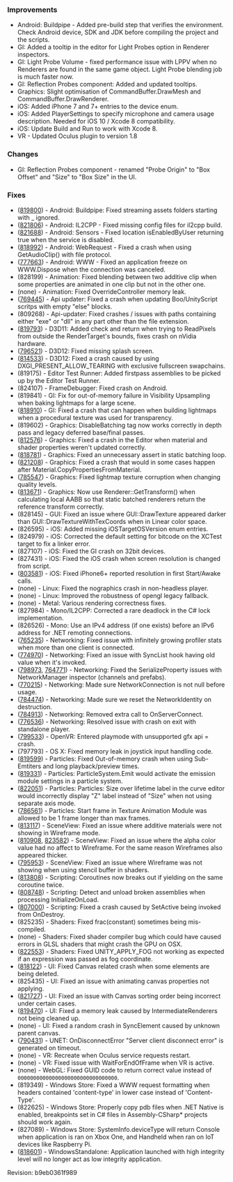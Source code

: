### Improvements

*   Android: Buildpipe - Added pre-build step that verifies the environment. Check Android device, SDK and JDK before compiling the project and the scripts.
*   GI: Added a tooltip in the editor for Light Probes option in Renderer inspectors.
*   GI: Light Probe Volume - fixed performance issue with LPPV when no Renderers are found in the same game object. Light Probe blending job is much faster now.
*   GI: Reflection Probes component: Added and updated tooltips.
*   Graphics: Slight optimisation of CommandBuffer.DrawMesh and CommandBuffer.DrawRenderer.
*   iOS: Added iPhone 7 and 7+ entries to the device enum.
*   iOS: Added PlayerSettings to specify microphone and camera usage description. Needed for iOS 10 / Xcode 8 compatibility.
*   iOS: Update Build and Run to work with Xcode 8.
*   VR - Updated Oculus plugin to version 1.8

### Changes

*   GI: Reflection Probes component - renamed "Probe Origin" to "Box Offset" and "Size" to "Box Size" in the UI.

### Fixes

*   ([819800](http://issuetracker.unity3d.com/issues/android-folders-under-streamingassets-that-start-with-the-underscore-character-are-not-copied-on-android-builds)) - Android: Buildpipe: Fixed streaming assets folders starting with \_ ignored.
*   ([821806](http://issuetracker.unity3d.com/issues/webrequest-dot-create-fails-for-http-on-android-il2cpp-plus-net-2-dot-0-full)) - Android: IL2CPP - Fixed missing config files for il2cpp build.
*   ([821688](http://issuetracker.unity3d.com/issues/android-input-dot-location-dot-isenabledbyuser-returning-wrong-value-when-location-service-turned-off-on-the-device)) - Android: Sensors - Fixed location isEnabledByUser returning true when the service is disabled.
*   ([818992](http://issuetracker.unity3d.com/issues/project-crashes-when-unitywebrequest-dot-getaudioclip-is-being-used)) - Android: WebRequest - Fixed a crash when using GetAudioClip() with file protocol.
*   ([777663](http://issuetracker.unity3d.com/issues/android-application-freezes-on-www-dot-dispose-if-connection-is-canceled)) - Android: WWW - Fixed an application freeze on WWW.Dispose when the connection was canceled.
*   (828199) - Animation: Fixed blending between two additive clip when some properties are animated in one clip but not in the other one.
*   (none) - Animation: Fixed OverrideController memory leak.
*   ([769445](http://issuetracker.unity3d.com/issues/apiupdater-nullreferenceexception-when-running-api-updater)) - Api updater: Fixed a crash when updating Boo/UnityScript scritps with empty "else" blocks.
*   (809268) - Api-updater: Fixed crashes / issues with paths containing either "exe" or "dll" in any part other than the file extension.
*   ([819793](http://issuetracker.unity3d.com/issues/dx11-editor-freezes-when-changing-guilayout)) - D3D11: Added check and return when trying to ReadPixels from outside the RenderTarget's bounds, fixes crash on nVidia hardware.
*   ([796521](http://issuetracker.unity3d.com/issues/dx12-on-built-project-unity-startups-splash-screen-is-missing)) - D3D12: Fixed missing splash screen.
*   ([814533](http://issuetracker.unity3d.com/issues/dx12-crashes-game-on-fullscreen)) - D3D12: Fixed a crash caused by using DXGI\_PRESENT\_ALLOW\_TEARING with exclusive fullscreen swapchains.
*   (819175) - Editor Test Runner: Added firstpass assemblies to be picked up by the Editor Test Runner.
*   (824107) - FrameDebugger: Fixed crash on Android.
*   (819841) - GI: Fix for out-of-memory failure in Visibility Upsampling when baking lightmaps for a large scene.
*   ([818910](http://issuetracker.unity3d.com/issues/crash-while-building-lightmaps-on-pptr-operator)) - GI: Fixed a crash that can happen when building lightmaps when a procedural texture was used for transparency.
*   (819602) - Graphics: DisableBatching tag now works correctly in depth pass and legacy deferred base/final passes.
*   ([812576](http://issuetracker.unity3d.com/issues/editor-crashes-with-renderloopcontext-vector-deleting-destructor)) - Graphics: Fixed a crash in the Editor when material and shader properties weren't updated correctly.
*   ([818781](http://issuetracker.unity3d.com/issues/lod-nextnode-dot-rendererdata-dot-m-renderertype-equals-equals-krenderermesh-assert-is-hit)) - Graphics: Fixed an unnecessary assert in static batching loop.
*   ([821208](http://issuetracker.unity3d.com/issues/editor-crashes-at-shader-getactivesubshaderindex-while-assigning-slash-editing-newly-created-materials)) - Graphics: Fixed a crash that would in some cases happen after Material.CopyPropertiesFromMaterial.
*   ([785547](http://issuetracker.unity3d.com/issues/changing-to-lower-texture-quality-breaks-baked-lighting)) - Graphics: Fixed lightmap texture corruption when changing quality levels.
*   ([813671](http://issuetracker.unity3d.com/issues/lod-group-incorrect-extents-after-mesh-is-combined-and-bounds-are-recalculated)) - Graphics: Now use Renderer::GetTransform() when calculating local AABB so that static batched renderers return the reference transform correctly.
*   (828145) - GUI: Fixed an issue where GUI::DrawTexture appeared darker than GUI::DrawTextureWithTexCoords when in Linear color space.
*   (826595) - iOS: Added missing iOSTargetOSVersion enum entries.
*   (824979) - iOS: Corrected the default setting for bitcode on the XCTest target to fix a linker error.
*   (827107) - iOS: Fixed the GI crash on 32bit devices.
*   (827431) - iOS: Fixed the iOS crash when screen resolution is changed from script.
*   ([803581](http://issuetracker.unity3d.com/issues/reading-screen-size-in-awake-or-start-prints-out-incorrect-values-on-iphone-6-plus)) - iOS: Fixed iPhone6+ reported resolution in first Start/Awake calls.
*   (none) - Linux: Fixed the nographics crash in non-headless player.
*   (none) - Linux: Improved the robustness of opengl legacy fallback.
*   (none) - Metal: Various rendering correctness fixes.
*   (827984) - Mono/IL2CPP: Corrected a rare deadlock in the C# lock implementation.
*   (826526) - Mono: Use an IPv4 address (if one exists) before an IPv6 address for .NET remoting connections.
*   ([765235](http://issuetracker.unity3d.com/issues/networkserver-dot-getconnectionstats-are-wrong-with-more-than-1-client-networkserver-dot-getconnectionstats)) - Networking: Fixed issue with infinitely growing profiler stats when more than one client is connected.
*   ([774970](http://issuetracker.unity3d.com/issues/synclist-callback-called-by-synclist-value-change-still-has-old-value-inside-callback-function)) - Networking: Fixed an issue with SyncList hook having old value when it's invoked.
*   ([798973](http://issuetracker.unity3d.com/issues/unet-editor-does-not-save-channel-changes-in-network-manager), [764771](http://issuetracker.unity3d.com/issues/networkmanager-changes-made-to-registered-spawnable-prefabs-arent-saved-when-saving-the-scene)) - Networking: Fixed the SerializeProperty issues with NetworkManager inspector (channels and prefabs).
*   ([770215](http://issuetracker.unity3d.com/issues/networkanimator-component-gives-nullrefexeption-for-non-player-spawnable-objects)) - Networking: Made sure NetworkConnection is not null before usage.
*   ([784474](http://issuetracker.unity3d.com/issues/unet-enabling-pooled-objects-freezes-game-when-authority-was-changed-from-server-to-client)) - Networking: Made sure we reset the NetworkIdentity on destruction.
*   ([784913](http://issuetracker.unity3d.com/issues/onserverconnect-function-is-called-twice)) - Networking: Removed extra call to OnServerConnect.
*   ([776536](http://issuetracker.unity3d.com/issues/if-start-server-and-client-are-in-standalones-and-connect-them-on-closing-standalone-with-client-it-crashes)) - Networking: Resolved issue with crash on exit with standalone player.
*   ([799533](http://issuetracker.unity3d.com/issues/openvr-entered-playmode-with-unsupported-gfx-api-equals-crash)) - OpenVR: Entered playmode with unsupported gfx api = crash.
*   (797793) - OS X: Fixed memory leak in joystick input handling code.
*   ([819599](http://issuetracker.unity3d.com/issues/particlesystem-increasing-playback-time-makes-editor-freeze-and-finally-get-system-out-of-memory-error)) - Particles: Fixed Out-of-memory crash when using Sub-Emtiters and long playback/preview times.
*   ([819331](http://issuetracker.unity3d.com/issues/shuriken-calling-particlesystem-dot-emit-starts-playing-the-particle-system)) - Particles: ParticleSystem.Emit would activate the emission module settings in a particle system.
*   ([822051](http://issuetracker.unity3d.com/issues/shuriken-size-over-lifetime-defaults-to-z-axis)) - Particles: Particles: Size over lifetime label in the curve editor would incorrectly display "Z" label instead of "Size" when not using separate axis mode.
*   ([786561](http://issuetracker.unity3d.com/issues/texturesheetanimation-start-frame-range-is-one-frame-longer-than-available-frames-i-dot-e-tilesx-star-tilesy)) - Particles: Start frame in Texture Animation Module was allowed to be 1 frame longer than max frames.
*   ([813117](http://issuetracker.unity3d.com/issues/scene-additive-materials-not-showing-in-wireframe-mode)) - SceneView: Fixed an issue where additive materials were not showing in Wireframe mode.
*   ([810908](http://issuetracker.unity3d.com/issues/setting-wireframe-alpha-color-setting-to-0-doesnt-make-wireframe-transparent), [823582](http://issuetracker.unity3d.com/issues/mesh-renderer-lines-are-thicker-in-5-dot-4)) - SceneView: Fixed an issue where the alpha color value had no affect to Wireframe. For the same reason Wireframes also appeared thicker.
*   ([795953](http://issuetracker.unity3d.com/issues/bug-displaying-wireframe-on-sceneview-with-stencil-greater-less-and-notequal-comparison-functions)) - SceneView: Fixed an issue where Wireframe was not showing when using stencil buffer in shaders.
*   ([813808](http://issuetracker.unity3d.com/issues/coroutine-never-breaks-out-of-yield-of-a-coroutine-if-it-has-yielded-the-same-coroutine-in-the-same-frame)) - Scripting: Coroutines now breaks out if yielding on the same coroutine twice.
*   ([808748](http://issuetracker.unity3d.com/issues/unity-crashes-and-no-stacktrace-is-created)) - Scripting: Detect and unload broken assemblies when processing InitializeOnLoad.
*   ([807000](http://issuetracker.unity3d.com/issues/crash-in-renderer-updateallrenderersinternal-when-networkserver-dot-destroy-ing-active-game-object)) - Scripting: Fixed a crash caused by SetActive being invoked from OnDestroy.
*   (825235) - Shaders: Fixed frac(constant) sometimes being mis-compiled.
*   (none) - Shaders: Fixed shader compiler bug which could have caused errors in GLSL shaders that might crash the GPU on OSX.
*   ([822553](http://issuetracker.unity3d.com/issues/unity-apply-fog-macro-is-not-taking-variables-properly)) - Shaders: Fixed UNITY\_APPLY\_FOG not working as expected if an expression was passed as fog coordinate.
*   ([818122](http://issuetracker.unity3d.com/issues/certain-material-on-the-gameobject-crashes-unity-editor)) - UI: Fixed Canvas related crash when some elements are being deleted.
*   (825435) - UI: Fixed an issue with animating canvas properties not applying.
*   ([821727](http://issuetracker.unity3d.com/issues/world-space-canvas-sorting-order-broken-when-images-have-the-same-z-position)) - UI: Fixed an issue with Canvas sorting order being incorrect under certain cases.
*   ([819470](http://issuetracker.unity3d.com/issues/googlevr-canvas-are-allocating-memory-and-do-not-release-it-when-using-vr-cameras)) - UI: Fixed a memory leak caused by IntermediateRenderers not being cleaned up.
*   (none) - UI: Fixed a random crash in SyncElement caused by unknown parent canvas.
*   ([790431](http://issuetracker.unity3d.com/issues/unet-networkserver-dot-spawn-disconnection-when-using-network-latency-simulation)) - UNET: OnDisconnectError "Server client disconnect error" is generated on timeout.
*   (none) - VR: Recreate when Oculus service requests restart.
*   (none) - VR: Fixed issue with WaitForEndOfFrame when VR is active.
*   (none) - WebGL: Fixed GUID code to return correct value instead of `00000000000000000000000000000000`.
*   (819349) - Windows Store: Fixed a WWW request formatting when headers contained 'content-type' in lower case instead of 'Content-Type'.
*   (822625) - Windows Store: Properly copy pdb files when .NET Native is enabled, breakpoints set in C# files in Assembly-CSharp\* projects should work again.
*   (827089) - Windows Store: SystemInfo.deviceType will return Console when application is ran on Xbox One, and Handheld when ran on IoT devices like Raspberry Pi.
*   ([818601](http://issuetracker.unity3d.com/issues/bug-since-5-dot-4-there-is-no-longer-an-output-log-dot-txt-on-windows-slash-standalone)) - WindowsStandalone: Application launched with high integrity level will no longer act as low integrity application.

Revision: b9eb0361f989